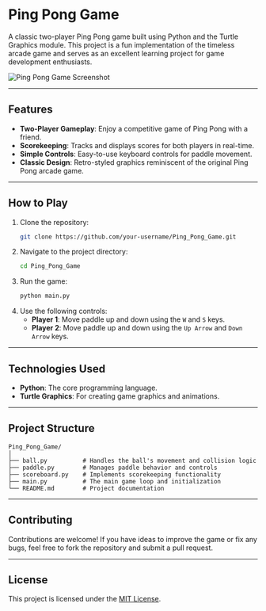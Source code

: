 # Ping Pong Game

A classic two-player Ping Pong game built using Python and the Turtle Graphics module. This project is a fun implementation of the timeless arcade game and serves as an excellent learning project for game development enthusiasts.

![Ping Pong Game Screenshot](./path-to-screenshot.png)

---

## Features

- **Two-Player Gameplay**: Enjoy a competitive game of Ping Pong with a friend.
- **Scorekeeping**: Tracks and displays scores for both players in real-time.
- **Simple Controls**: Easy-to-use keyboard controls for paddle movement.
- **Classic Design**: Retro-styled graphics reminiscent of the original Ping Pong arcade game.

---

## How to Play

1. Clone the repository:
   ```bash
   git clone https://github.com/your-username/Ping_Pong_Game.git
   ```
2. Navigate to the project directory:
   ```bash
   cd Ping_Pong_Game
   ```
3. Run the game:
   ```bash
   python main.py
   ```
4. Use the following controls:
   - **Player 1**: Move paddle up and down using the `W` and `S` keys.
   - **Player 2**: Move paddle up and down using the `Up Arrow` and `Down Arrow` keys.

---

## Technologies Used

- **Python**: The core programming language.
- **Turtle Graphics**: For creating game graphics and animations.

---

## Project Structure

```
Ping_Pong_Game/
│
├── ball.py          # Handles the ball's movement and collision logic
├── paddle.py        # Manages paddle behavior and controls
├── scoreboard.py    # Implements scorekeeping functionality
├── main.py          # The main game loop and initialization
└── README.md        # Project documentation
```

---

## Contributing

Contributions are welcome! If you have ideas to improve the game or fix any bugs, feel free to fork the repository and submit a pull request.

---

## License

This project is licensed under the [MIT License](./LICENSE).
